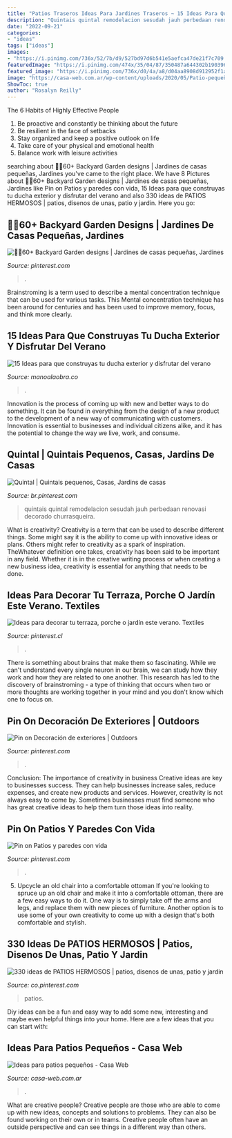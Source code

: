 ```yaml
---
title: "Patios Traseros Ideas Para Jardines Traseros ~ 15 Ideas Para Que Construyas Tu Ducha Exterior Y Disfrutar Del Verano"
description: "Quintais quintal remodelacion sesudah jauh perbedaan renovasi decorado churrasqueira"
date: "2022-09-21"
categories:
- "ideas"
tags: ["ideas"]
images:
- "https://i.pinimg.com/736x/52/7b/d9/527bd97d6b541e5aefca47de21f7c709.jpg"
featuredImage: "https://i.pinimg.com/474x/35/04/87/350487a644302b190396f83da7102419.jpg"
featured_image: "https://i.pinimg.com/736x/d0/4a/a8/d04aa8908d912952f1ae8f88fdd97020.jpg"
image: "https://casa-web.com.ar/wp-content/uploads/2020/05/Patio-pequeño-moderno-minimalista-sin-cesped-494x600.jpg"
ShowToc: true
author: "Rosalyn Reilly"
---
```



The 6 Habits of Highly Effective People
1. Be proactive and constantly be thinking about the future 
2. Be resilient in the face of setbacks 
3. Stay organized and keep a positive outlook on life 
4. Take care of your physical and emotional health 
5. Balance work with leisure activities 

	

		
searching about 🌿🌿60+ Backyard Garden designs | Jardines de casas pequeñas, Jardines you've came to the right place. We have 8 Pictures about 🌿🌿60+ Backyard Garden designs | Jardines de casas pequeñas, Jardines like Pin on Patios y paredes con vida, 15 Ideas para que construyas tu ducha exterior y disfrutar del verano and also 330 ideas de PATIOS HERMOSOS | patios, disenos de unas, patio y jardin. Here you go:
		
    
## 🌿🌿60+ Backyard Garden Designs | Jardines De Casas Pequeñas, Jardines

<img loading=lazy src="https://i.pinimg.com/736x/d0/4a/a8/d04aa8908d912952f1ae8f88fdd97020.jpg" onerror="this.onerror=null;this.src='https://tse4.mm.bing.net/th?id=OIP.tCDYtGxiOSSBX2ExNCAvLQHaHa&amp;pid=15.1';" alt="🌿🌿60+ Backyard Garden designs | Jardines de casas pequeñas, Jardines">

_Source: pinterest.com_

>. 

	

Brainstroming is a term used to describe a mental concentration technique that can be used for various tasks. This Mental concentration technique has been around for centuries and has been used to improve memory, focus, and think more clearly.

    
## 15 Ideas Para Que Construyas Tu Ducha Exterior Y Disfrutar Del Verano

<img loading=lazy src="https://manoalaobra.co/wp-content/uploads/2016/12/miiimimmiiaqdewawe.jpg" onerror="this.onerror=null;this.src='https://tse3.mm.bing.net/th?id=OIP.xHLgdSegIcbDVVzuNgJSmQHaEo&amp;pid=15.1';" alt="15 Ideas para que construyas tu ducha exterior y disfrutar del verano">

_Source: manoalaobra.co_

>. 

	

Innovation is the process of coming up with new and better ways to do something. It can be found in everything from the design of a new product to the development of a new way of communicating with customers. Innovation is essential to businesses and individual citizens alike, and it has the potential to change the way we live, work, and consume.

    
## Quintal | Quintais Pequenos, Casas, Jardins De Casas

<img loading=lazy src="https://i.pinimg.com/736x/88/37/8a/88378a6bdad024da77748e71ca8f33d1.jpg" onerror="this.onerror=null;this.src='https://tse2.mm.bing.net/th?id=OIP.7dNnnLZQnfIcsNZaWxuSLQHaHQ&amp;pid=15.1';" alt="Quintal | Quintais pequenos, Casas, Jardins de casas">

_Source: br.pinterest.com_

>quintais quintal remodelacion sesudah jauh perbedaan renovasi decorado churrasqueira. 

	

What is creativity?
Creativity is a term that can be used to describe different things. Some might say it is the ability to come up with innovative ideas or plans. Others might refer to creativity as a spark of inspiration. TheWhatever definition one takes, creativity has been said to be important in any field. Whether it is in the creative writing process or when creating a new business idea, creativity is essential for anything that needs to be done.

    
## Ideas Para Decorar Tu Terraza, Porche O Jardín Este Verano. Textiles

<img loading=lazy src="https://i.pinimg.com/736x/12/8e/56/128e562044b1c7d2a6adc5d66fda204a.jpg" onerror="this.onerror=null;this.src='https://tse4.mm.bing.net/th?id=OIP.8x55-sDCEJGM2ZiA3lW6RQHaLU&amp;pid=15.1';" alt="Ideas para decorar tu terraza, porche o jardín este verano. Textiles">

_Source: pinterest.cl_

>. 

	

There is something about brains that make them so fascinating. While we can't understand every single neuron in our brain, we can study how they work and how they are related to one another. This research has led to the discovery of brainstroming - a type of thinking that occurs when two or more thoughts are working together in your mind and you don't know which one to focus on.

    
## Pin On Decoración De Exteriores | Outdoors

<img loading=lazy src="https://i.pinimg.com/736x/52/7b/d9/527bd97d6b541e5aefca47de21f7c709.jpg" onerror="this.onerror=null;this.src='https://tse4.mm.bing.net/th?id=OIP.2vlpHgjKxAJj2rExWRH9lgHaJQ&amp;pid=15.1';" alt="Pin on Decoración de exteriores | Outdoors">

_Source: pinterest.com_

>. 

	

Conclusion: The importance of creativity in business
Creative ideas are key to businesses success. They can help businesses increase sales, reduce expenses, and create new products and services. However, creativity is not always easy to come by. Sometimes businesses must find someone who has great creative ideas to help them turn those ideas into reality.

    
## Pin On Patios Y Paredes Con Vida

<img loading=lazy src="https://i.pinimg.com/736x/a4/b7/2f/a4b72f77f98a056d73a36ddde8d1e8c0.jpg" onerror="this.onerror=null;this.src='https://tse2.mm.bing.net/th?id=OIP.DBJdiVsPB0GVrUSiY5dW7QHaJQ&amp;pid=15.1';" alt="Pin on Patios y paredes con vida">

_Source: pinterest.com_

>. 

	

5. Upcycle an old chair into a comfortable ottoman
If you're looking to spruce up an old chair and make it into a comfortable ottoman, there are a few easy ways to do it. One way is to simply take off the arms and legs, and replace them with new pieces of furniture. Another option is to use some of your own creativity to come up with a design that's both comfortable and stylish.

    
## 330 Ideas De PATIOS HERMOSOS | Patios, Disenos De Unas, Patio Y Jardin

<img loading=lazy src="https://i.pinimg.com/474x/35/04/87/350487a644302b190396f83da7102419.jpg" onerror="this.onerror=null;this.src='https://tse3.mm.bing.net/th?id=OIP.4wL5kWYLXZuts8AR2vv5EgAAAA&amp;pid=15.1';" alt="330 ideas de PATIOS HERMOSOS | patios, disenos de unas, patio y jardin">

_Source: co.pinterest.com_

>patios. 

	

Diy ideas can be a fun and easy way to add some new, interesting and maybe even helpful things into your home. Here are a few ideas that you can start with: 

    
## Ideas Para Patios Pequeños - Casa Web

<img loading=lazy src="https://casa-web.com.ar/wp-content/uploads/2020/05/Patio-pequeño-moderno-minimalista-sin-cesped-494x600.jpg" onerror="this.onerror=null;this.src='https://tse1.mm.bing.net/th?id=OIP.KsV51v_HaH1-xA-0EJ7bRAHaI_&amp;pid=15.1';" alt="Ideas para patios pequeños - Casa Web">

_Source: casa-web.com.ar_

>. 

	

What are creative people?
Creative people are those who are able to come up with new ideas, concepts and solutions to problems. They can also be found working on their own or in teams. Creative people often have an outside perspective and can see things in a different way than others.


